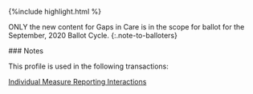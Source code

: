 {%include highlight.html %}

ONLY the new content for Gaps in Care is in the scope for ballot for the September, 2020 Ballot Cycle.
{:.note-to-balloters}

<div class="new-content" markdown="1">
### Notes

This profile is used in the following transactions:

[Individual Measure Reporting Interactions](indv-reporting.html)
</div>
 <br />
